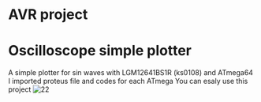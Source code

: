 # AVR project
# Oscilloscope simple plotter
A simple plotter for sin waves with LGM12641BS1R (ks0108) and ATmega64 
I imported proteus file and codes for each ATmega 
You can esaly use this project
![22](https://user-images.githubusercontent.com/120029524/210421854-d9c5c350-4676-43c6-bae6-0ac9f8ed75f2.PNG)
